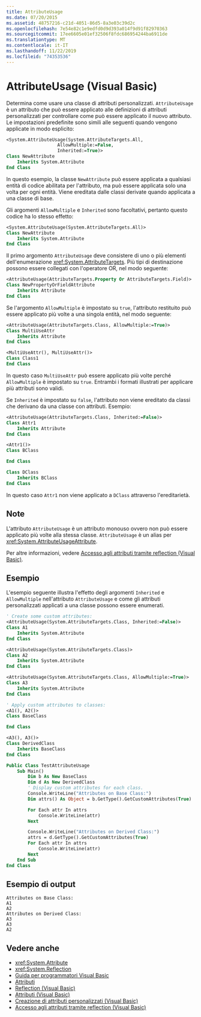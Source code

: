 ```yaml
---
title: AttributeUsage
ms.date: 07/20/2015
ms.assetid: 48757216-c21d-4051-86d5-8a3e03c39d2c
ms.openlocfilehash: 7e54e82c1e9edfd0d9d393a014f9d91f82970363
ms.sourcegitcommit: 17ee6605e01ef32506f8fdc686954244ba6911de
ms.translationtype: MT
ms.contentlocale: it-IT
ms.lasthandoff: 11/22/2019
ms.locfileid: "74353536"
---
```

# <a name="attributeusage-visual-basic"></a>AttributeUsage (Visual Basic)

Determina come usare una classe di attributi personalizzati. `AttributeUsage` è un attributo che può essere applicato alle definizioni di attributi personalizzati per controllare come può essere applicato il nuovo attributo. Le impostazioni predefinite sono simili alle seguenti quando vengono applicate in modo esplicito:

```vb
<System.AttributeUsage(System.AttributeTargets.All,
                   AllowMultiple:=False,
                   Inherited:=True)>
Class NewAttribute
    Inherits System.Attribute
End Class
```

In questo esempio, la classe `NewAttribute` può essere applicata a qualsiasi entità di codice abilitata per l'attributo, ma può essere applicata solo una volta per ogni entità. Viene ereditata dalle classi derivate quando applicata a una classe di base.

Gli argomenti `AllowMultiple` e `Inherited` sono facoltativi, pertanto questo codice ha lo stesso effetto:

```vb
<System.AttributeUsage(System.AttributeTargets.All)>
Class NewAttribute
    Inherits System.Attribute
End Class
```

Il primo argomento `AttributeUsage` deve consistere di uno o più elementi dell'enumerazione <xref:System.AttributeTargets>. Più tipi di destinazione possono essere collegati con l'operatore OR, nel modo seguente:

```vb
<AttributeUsage(AttributeTargets.Property Or AttributeTargets.Field)>
Class NewPropertyOrFieldAttribute
    Inherits Attribute
End Class
```

Se l'argomento `AllowMultiple` è impostato su `true`, l'attributo restituito può essere applicato più volte a una singola entità, nel modo seguente:

```vb
<AttributeUsage(AttributeTargets.Class, AllowMultiple:=True)>
Class MultiUseAttr
    Inherits Attribute
End Class

<MultiUseAttr(), MultiUseAttr()>
Class Class1
End Class
```

In questo caso `MultiUseAttr` può essere applicato più volte perché `AllowMultiple` è impostato su `true`. Entrambi i formati illustrati per applicare più attributi sono validi.

Se `Inherited` è impostato su `false`, l'attributo non viene ereditato da classi che derivano da una classe con attributi. Esempio:

```vb
<AttributeUsage(AttributeTargets.Class, Inherited:=False)>
Class Attr1
    Inherits Attribute
End Class

<Attr1()>
Class BClass

End Class

Class DClass
    Inherits BClass
End Class
```

In questo caso `Attr1` non viene applicato a `DClass` attraverso l'ereditarietà.

## <a name="remarks"></a>Note

L'attributo `AttributeUsage` è un attributo monouso ovvero non può essere applicato più volte alla stessa classe. `AttributeUsage` è un alias per <xref:System.AttributeUsageAttribute>.

Per altre informazioni, vedere [Accesso agli attributi tramite reflection (Visual Basic)](../../../../visual-basic/programming-guide/concepts/attributes/accessing-attributes-by-using-reflection.md).

## <a name="example"></a>Esempio

L'esempio seguente illustra l'effetto degli argomenti `Inherited` e `AllowMultiple` nell'attributo `AttributeUsage` e come gli attributi personalizzati applicati a una classe possono essere enumerati.

```vb
' Create some custom attributes:
<AttributeUsage(System.AttributeTargets.Class, Inherited:=False)>
Class A1
    Inherits System.Attribute
End Class

<AttributeUsage(System.AttributeTargets.Class)>
Class A2
    Inherits System.Attribute
End Class

<AttributeUsage(System.AttributeTargets.Class, AllowMultiple:=True)>
Class A3
    Inherits System.Attribute
End Class

' Apply custom attributes to classes:
<A1(), A2()>
Class BaseClass

End Class

<A3(), A3()>
Class DerivedClass
    Inherits BaseClass
End Class

Public Class TestAttributeUsage
    Sub Main()
        Dim b As New BaseClass
        Dim d As New DerivedClass
        ' Display custom attributes for each class.
        Console.WriteLine("Attributes on Base Class:")
        Dim attrs() As Object = b.GetType().GetCustomAttributes(True)

        For Each attr In attrs
            Console.WriteLine(attr)
        Next

        Console.WriteLine("Attributes on Derived Class:")
        attrs = d.GetType().GetCustomAttributes(True)
        For Each attr In attrs
            Console.WriteLine(attr)
        Next
    End Sub
End Class
```

## <a name="sample-output"></a>Esempio di output

```console
Attributes on Base Class:
A1
A2
Attributes on Derived Class:
A3
A3
A2
```

## <a name="see-also"></a>Vedere anche

- <xref:System.Attribute>
- <xref:System.Reflection>
- [Guida per programmatori Visual Basic](../../../../visual-basic/programming-guide/index.md)
- [Attributi](../../../../standard/attributes/index.md)
- [Reflection (Visual Basic)](../../../../visual-basic/programming-guide/concepts/reflection.md)
- [Attributi (Visual Basic)](../../../../visual-basic/language-reference/attributes.md)
- [Creazione di attributi personalizzati (Visual Basic)](../../../../visual-basic/programming-guide/concepts/attributes/creating-custom-attributes.md)
- [Accesso agli attributi tramite reflection (Visual Basic)](../../../../visual-basic/programming-guide/concepts/attributes/accessing-attributes-by-using-reflection.md)
